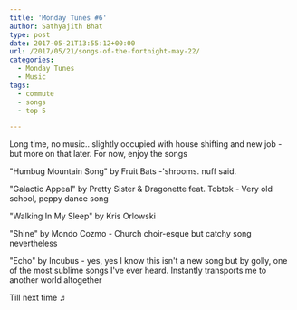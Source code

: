 ```yaml
---
title: 'Monday Tunes #6'
author: Sathyajith Bhat
type: post
date: 2017-05-21T13:55:12+00:00
url: /2017/05/21/songs-of-the-fortnight-may-22/
categories:
  - Monday Tunes
  - Music
tags:
  - commute
  - songs
  - top 5

---
```

Long time, no music.. slightly occupied with house shifting and new job - but more on that later. For now, enjoy the songs

<!--more-->

"Humbug Mountain Song" by Fruit Bats -'shrooms. nuff said.



"Galactic Appeal" by Pretty Sister & Dragonette feat. Tobtok - Very old school, peppy dance song



"Walking In My Sleep" by Kris Orlowski



"Shine" by Mondo Cozmo - Church choir-esque but catchy song nevertheless



"Echo" by Incubus - yes, yes I know this isn't a new song but by golly, one of the most sublime songs I've ever heard. Instantly transports me to another world altogether



Till next time ♬